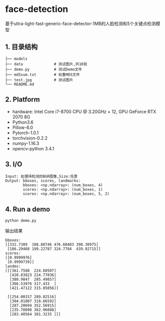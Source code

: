 # face-detection
基于ultra-light-fast-generic-face-detector-1MB的人脸检测和5个关键点检测模型
## 1. 目录结构

```
├── models 
├── data              # 测试图片,共10张
├── demo.py           # 测试Demo文件
├── md5sum.txt        # 权重MD5文件
├── test.jpg          # 测试图片
└── README.md
```
## 2. Platform
- hardware: Intel Core i7-8700 CPU @ 3.20GHz × 12, GPU GeForce RTX 2070 8G
- Python3.6
- Pillow-6.0
- Pytorch-1.0.1
- torchvision-0.2.2
- numpy-1.16.3
- opencv-python 3.4.1


## 3. I/O

```
Input: 处理待检测的BGR图像,Size:任意
Output: bboxes, scores, landmarks:
        bboxes: <np.ndarray>: (num_boxes, 4)
        scores: <np.ndarray>: (num_boxes, 1)
        scores: <np.ndarray>: (num_boxes, 5, 2)
```

## 4. Run a demo

```bash
python demo.py 
```

输出结果

```  
bboxes:
[[332.7389  108.80746 476.60403 390.30975]
 [186.29468 199.22787 324.7784  439.92715]]
scores:
[[0.9999976]
 [0.9999739]]
landms:
[[[361.7588  224.60507]
  [420.83823 224.77036]
  [380.9847  285.49857]
  [366.53976 317.433  ]
  [421.47122 315.85056]]

 [[254.00157 289.82516]
  [304.01807 310.66592]
  [287.20694 352.56915]
  [235.70898 362.96088]
  [283.40564 381.3235 ]]]
```


